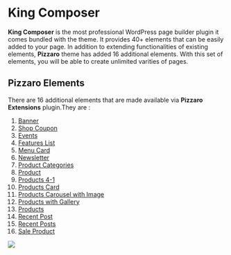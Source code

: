 # King Composer

**King Composer**  is the most professional WordPress page builder plugin it comes bundled with the theme. It provides 40+ elements that can be easily added to your page. In addition to extending functionalities of existing elements, **Pizzaro** theme has added 16 additional elements. With this set of elements, you will be able to create unlimited varities of pages.

## Pizzaro Elements

There are 16 additional elements that are made available via **Pizzaro Extensions** plugin.They are :

1. [Banner](banner.md)
2. [Shop Coupon](shop_coupon.md)
3. [Events](events.md)
4. [Features List](features_list.md)
5. [Menu Card](menu_card.md)
6. [Newsletter](newsletter.md)
7. [Product Categories](product_categories.md)
8. [Product](product.md)
9. [Products 4-1](products_4-1.md)
10. [Products Card](products_card.md)
11. [Products Carousel with Image](products_carousel_with_image.md)
12. [Products with Gallery](products_with_gallery.md)
13. [Products](products.md)
14. [Recent Post](recent_post.md)
15. [Recent Posts](recent_posts.md)
16. [Sale Product](sale_product.md)


![](http://transvelo.github.io/docs/pizzaro/images/kc-elements.png)
